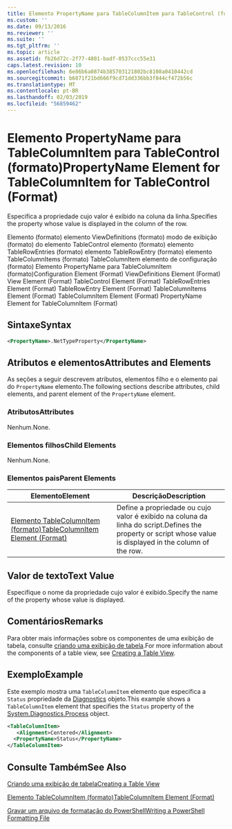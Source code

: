 ```yaml
---
title: Elemento PropertyName para TableColumnItem para TableControl (formato) | Microsoft Docs
ms.custom: ''
ms.date: 09/13/2016
ms.reviewer: ''
ms.suite: ''
ms.tgt_pltfrm: ''
ms.topic: article
ms.assetid: fb26d72c-2f77-4801-badf-0537ccc55e31
caps.latest.revision: 10
ms.openlocfilehash: 6e86b6a0874b385703121802bc8108a0410442cd
ms.sourcegitcommit: b6871f21bd666f9cd71dd336bb3f844cf472b56c
ms.translationtype: MT
ms.contentlocale: pt-BR
ms.lasthandoff: 02/03/2019
ms.locfileid: "56859462"
---
```

# <a name="propertyname-element-for-tablecolumnitem-for-tablecontrol-format"></a><span data-ttu-id="89975-102">Elemento PropertyName para TableColumnItem para TableControl (formato)</span><span class="sxs-lookup"><span data-stu-id="89975-102">PropertyName Element for TableColumnItem for TableControl (Format)</span></span>

<span data-ttu-id="89975-103">Especifica a propriedade cujo valor é exibido na coluna da linha.</span><span class="sxs-lookup"><span data-stu-id="89975-103">Specifies the property whose value is displayed in the column of the row.</span></span>

<span data-ttu-id="89975-104">Elemento (formato) elemento ViewDefinitions (formato) modo de exibição (formato) do elemento TableControl elemento (formato) elemento TableRowEntries (formato) elemento TableRowEntry (formato) elemento TableColumnItems (formato) TableColumnItem elemento de configuração (formato) Elemento PropertyName para TableColumnItem (formato)</span><span class="sxs-lookup"><span data-stu-id="89975-104">Configuration Element (Format) ViewDefinitions Element (Format) View Element (Format) TableControl Element (Format) TableRowEntries Element (Format) TableRowEntry Element (Format) TableColumnItems Element (Format) TableColumnItem Element (Format) PropertyName Element for TableColumnItem (Format)</span></span>

## <a name="syntax"></a><span data-ttu-id="89975-105">Sintaxe</span><span class="sxs-lookup"><span data-stu-id="89975-105">Syntax</span></span>

```xml
<PropertyName>.NetTypeProperty</PropertyName>
```

## <a name="attributes-and-elements"></a><span data-ttu-id="89975-106">Atributos e elementos</span><span class="sxs-lookup"><span data-stu-id="89975-106">Attributes and Elements</span></span>

<span data-ttu-id="89975-107">As seções a seguir descrevem atributos, elementos filho e o elemento pai do `PropertyName` elemento.</span><span class="sxs-lookup"><span data-stu-id="89975-107">The following sections describe attributes, child elements, and parent element of the `PropertyName` element.</span></span>

### <a name="attributes"></a><span data-ttu-id="89975-108">Atributos</span><span class="sxs-lookup"><span data-stu-id="89975-108">Attributes</span></span>

<span data-ttu-id="89975-109">Nenhum.</span><span class="sxs-lookup"><span data-stu-id="89975-109">None.</span></span>

### <a name="child-elements"></a><span data-ttu-id="89975-110">Elementos filhos</span><span class="sxs-lookup"><span data-stu-id="89975-110">Child Elements</span></span>

<span data-ttu-id="89975-111">Nenhum.</span><span class="sxs-lookup"><span data-stu-id="89975-111">None.</span></span>

### <a name="parent-elements"></a><span data-ttu-id="89975-112">Elementos pais</span><span class="sxs-lookup"><span data-stu-id="89975-112">Parent Elements</span></span>

|<span data-ttu-id="89975-113">Elemento</span><span class="sxs-lookup"><span data-stu-id="89975-113">Element</span></span>|<span data-ttu-id="89975-114">Descrição</span><span class="sxs-lookup"><span data-stu-id="89975-114">Description</span></span>|
|-------------|-----------------|
|[<span data-ttu-id="89975-115">Elemento TableColumnItem (formato)</span><span class="sxs-lookup"><span data-stu-id="89975-115">TableColumnItem Element (Format)</span></span>](./tablecolumnitem-element-for-tablecolumnitems-for-tablecontrol-format.md)|<span data-ttu-id="89975-116">Define a propriedade ou cujo valor é exibido na coluna da linha do script.</span><span class="sxs-lookup"><span data-stu-id="89975-116">Defines the property or script whose value is displayed in the column of the row.</span></span>|

## <a name="text-value"></a><span data-ttu-id="89975-117">Valor de texto</span><span class="sxs-lookup"><span data-stu-id="89975-117">Text Value</span></span>

<span data-ttu-id="89975-118">Especifique o nome da propriedade cujo valor é exibido.</span><span class="sxs-lookup"><span data-stu-id="89975-118">Specify the name of the property whose value is displayed.</span></span>

## <a name="remarks"></a><span data-ttu-id="89975-119">Comentários</span><span class="sxs-lookup"><span data-stu-id="89975-119">Remarks</span></span>

<span data-ttu-id="89975-120">Para obter mais informações sobre os componentes de uma exibição de tabela, consulte [criando uma exibição de tabela](./creating-a-table-view.md).</span><span class="sxs-lookup"><span data-stu-id="89975-120">For more information about the components of a table view, see [Creating a Table View](./creating-a-table-view.md).</span></span>

## <a name="example"></a><span data-ttu-id="89975-121">Exemplo</span><span class="sxs-lookup"><span data-stu-id="89975-121">Example</span></span>

<span data-ttu-id="89975-122">Este exemplo mostra uma `TableColumnItem` elemento que especifica a `Status` propriedade da [Diagnostics](/dotnet/api/System.Diagnostics.Process) objeto.</span><span class="sxs-lookup"><span data-stu-id="89975-122">This example shows a `TableColumnItem` element that specifies the `Status` property of the [System.Diagnostics.Process](/dotnet/api/System.Diagnostics.Process) object.</span></span>

```xml
<TableColumnItem>
   <Alignment>Centered</Alignment>
  <PropertyName>Status</PropertyName>
</TableColumnItem>

```

## <a name="see-also"></a><span data-ttu-id="89975-123">Consulte Também</span><span class="sxs-lookup"><span data-stu-id="89975-123">See Also</span></span>

[<span data-ttu-id="89975-124">Criando uma exibição de tabela</span><span class="sxs-lookup"><span data-stu-id="89975-124">Creating a Table View</span></span>](./creating-a-table-view.md)

[<span data-ttu-id="89975-125">Elemento TableColumnItem (formato)</span><span class="sxs-lookup"><span data-stu-id="89975-125">TableColumnItem Element (Format)</span></span>](./tablecolumnitem-element-for-tablecolumnitems-for-tablecontrol-format.md)

[<span data-ttu-id="89975-126">Gravar um arquivo de formatação do PowerShell</span><span class="sxs-lookup"><span data-stu-id="89975-126">Writing a PowerShell Formatting File</span></span>](./writing-a-powershell-formatting-file.md)

